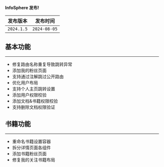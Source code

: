 **InfoSphere 发布!**

|    发布版本    |     发布时间     |
|:----------:|:------------:|
| `2024.1.5` | `2024-08-05` |

## 基本功能

---

- 修复路由名称重复导致跳转异常
- 添加我的粉丝页面
- 支持通过注解跳过公开路由
- 优化用户布局
- 支持个人主页跳转设置
- 添加用户权限校验
- 添加文档&书籍权限校验
- 支持删除文档权限验证

## 书籍功能

---

- 重命名书籍设置容器
- 拆分详情页面各组件
- 添加书籍粉丝页面
- 修复我的关注书籍布局
